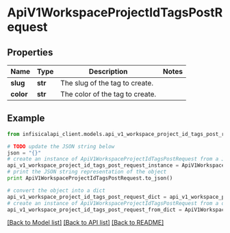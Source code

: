 # ApiV1WorkspaceProjectIdTagsPostRequest


## Properties
Name | Type | Description | Notes
------------ | ------------- | ------------- | -------------
**slug** | **str** | The slug of the tag to create. | 
**color** | **str** | The color of the tag to create. | 

## Example

```python
from infisicalapi_client.models.api_v1_workspace_project_id_tags_post_request import ApiV1WorkspaceProjectIdTagsPostRequest

# TODO update the JSON string below
json = "{}"
# create an instance of ApiV1WorkspaceProjectIdTagsPostRequest from a JSON string
api_v1_workspace_project_id_tags_post_request_instance = ApiV1WorkspaceProjectIdTagsPostRequest.from_json(json)
# print the JSON string representation of the object
print ApiV1WorkspaceProjectIdTagsPostRequest.to_json()

# convert the object into a dict
api_v1_workspace_project_id_tags_post_request_dict = api_v1_workspace_project_id_tags_post_request_instance.to_dict()
# create an instance of ApiV1WorkspaceProjectIdTagsPostRequest from a dict
api_v1_workspace_project_id_tags_post_request_from_dict = ApiV1WorkspaceProjectIdTagsPostRequest.from_dict(api_v1_workspace_project_id_tags_post_request_dict)
```
[[Back to Model list]](../README.md#documentation-for-models) [[Back to API list]](../README.md#documentation-for-api-endpoints) [[Back to README]](../README.md)


